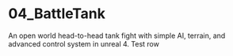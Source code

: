 # 04_BattleTank
An open world head-to-head tank fight with simple AI, terrain, and advanced control system in unreal 4.
Test row
